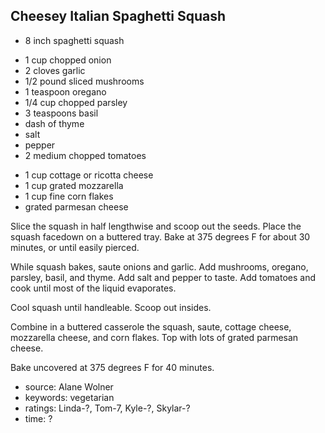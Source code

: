 Cheesey Italian Spaghetti Squash
--------------------------------

- 8 inch spaghetti squash
<!-- -->
- 1 cup chopped onion
- 2 cloves garlic
- 1/2 pound sliced mushrooms
- 1 teaspoon oregano
- 1/4 cup chopped parsley
- 3 teaspoons basil
- dash of thyme
- salt
- pepper
- 2 medium chopped tomatoes
<!-- -->
- 1 cup cottage or ricotta cheese
- 1 cup grated mozzarella
- 1 cup fine corn flakes
- grated parmesan cheese

Slice the squash in half lengthwise and scoop out the seeds.  Place
the squash facedown on a buttered tray.  Bake at 375 degrees F for
about 30 minutes, or until easily pierced.

While squash bakes, saute onions and garlic.  Add mushrooms, oregano,
parsley, basil, and thyme.  Add salt and pepper to taste.  Add
tomatoes and cook until most of the liquid evaporates.

Cool squash until handleable.  Scoop out insides.

Combine in a buttered casserole the squash, saute, cottage cheese,
mozzarella cheese, and corn flakes.  Top with lots of grated parmesan
cheese.

Bake uncovered at 375 degrees F for 40 minutes.

- source: Alane Wolner
- keywords: vegetarian
- ratings: Linda-?, Tom-7, Kyle-?, Skylar-?
- time: ?
